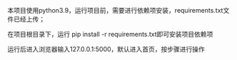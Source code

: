 本项目使用python3.9，运行项目前，需要进行依赖项安装，requirements.txt文件已经上传；

在项目根目录下，运行 pip install -r requirements.txt即可安装项目依赖项

运行后进入浏览器输入127.0.0.1:5000，默认进入首页，按步骤进行操作
